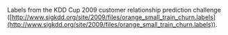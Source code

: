 Labels from the KDD Cup 2009 customer relationship prediction challenge ([http://www.sigkdd.org/site/2009/files/orange_small_train_churn.labels](http://www.sigkdd.org/site/2009/files/orange_small_train_churn.labels)).
